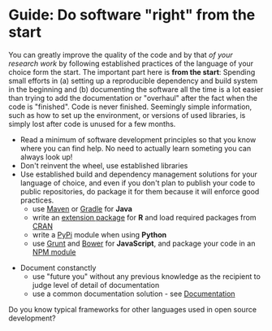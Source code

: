 # <i class="octicon octicon-megaphone"></i> Guide: Do software "right" from the start</h3>

You can greatly improve the quality of the code and by that <em>of your research work</em> by following established practices of the language of your choice form the start. The important part here is **from the start**: Spending small efforts in (a) setting up a reproducible dependency and build system in the beginning and (b) documenting the software all the time is a lot easier than trying to add the documentation or "overhaul" after the fact when the code is "finished". <i class="octicon octicon-alert"></i> Code is never finished. Seemingly simple information, such as how to set up the environment, or versions of used libraries, is simply lost after code is unused for a few months.

* Read a minimum of software development principles so that you know where you can find help. No need to actually learn someting you can always look up!
* Don't reinvent the wheel, use established libraries
* Use established build and dependency management solutions for your language of choice, and even if you don't plan to publish your code to public repositories, do package it for them because it will enforce good practices.
  * use <a href="http://maven.apache.org/">Maven</a> or <a href="">Gradle</a> for <b>Java</b>
  * write an <a href="htt</a>p://cran.r-project.org/doc/manuals/R-exts.html">extension package</a> for <i class="octicon octicon-heart"></i> <b>R</b> and load required packages from <a href="http://cran.r-project.org/">CRAN</a>
  * write a <a href="https://pypi.python.org/pypi">PyPi</a> module when using <b>Python</b>
  * use <a href="">Grunt</a> and <a href="http://bower.io/">Bower</a> for <b>JavaScript</b>, and package your code in an <a href="https://www.npmjs.com/">NPM module</a>
<!--<li><b>Matlab</b>?</li>-->
* Document constanctly
  * use "future you" without any previous knowledge as the recipient to judge level of detail of documentation
  * use a common documentation solution - see [Documentation](./science/documentation.md)


<i class="octicon octicon-comment-discussion"></i> Do you know typical frameworks for other languages used in open source development?

